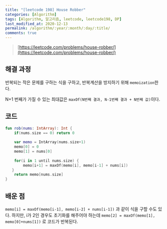 ```yaml
---
title: "[leetcode 198] House Robber"
categories: [Algorithm]
tags: [Algorithm, 알고리즘, leetcode, leetcode198, DP]
last_modified_at: 2020-12-13
permalink: /algorithm/:year/:month/:day/:title/
comments: true
---
```


> [https://leetcode.com/problems/house-robber/](https://leetcode.com/problems/house-robber/)

## 해결 과정
반복되는 작은 문제를 구하는 식을 구하고, 반복계산을 방지하기 위해 `memoization`한다.

N+1 번째가 가질 수 있는 최대값은 `maxOf(N번째 결과, N-1번째 결과 + N번째 값)`이다.


## 코드
```kotlin
fun rob(nums: IntArray): Int {
    if(nums.size == 0) return 0
        
    var memo = IntArray(nums.size+1)
    memo[0] = 0
    memo[1] = nums[0]
        
    for(i in 1 until nums.size) {
        memo[i+1] = maxOf(memo[i], memo[i-1] + nums[i])
   }
    return memo[nums.size]
}
```

## 배운 점
`memo[i] = maxOf(memo[i-1], memo[i-2] + nums[i-1])` 과 같이 식을 구할 수도 있다. 하지만, i가 2인 경우도 초기화를 해주어야 하는데 `memo[2] = maxOf(memo[1], memo[0]+nums[1])` 로 코드가 반복된다.